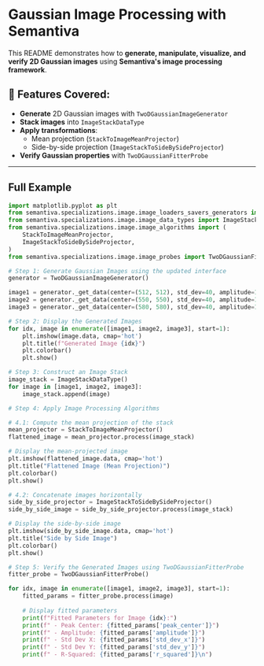 # Gaussian Image Processing with Semantiva

This README demonstrates how to **generate, manipulate, visualize, and verify 2D Gaussian images** using **Semantiva's image processing framework**.

## 🚀 Features Covered:
- **Generate** 2D Gaussian images with `TwoDGaussianImageGenerator`
- **Stack images** into `ImageStackDataType`
- **Apply transformations**:
  - Mean projection (`StackToImageMeanProjector`)
  - Side-by-side projection (`ImageStackToSideBySideProjector`)
- **Verify Gaussian properties** with `TwoDGaussianFitterProbe`

---

## Full Example

```python
import matplotlib.pyplot as plt
from semantiva.specializations.image.image_loaders_savers_generators import TwoDGaussianImageGenerator
from semantiva.specializations.image.image_data_types import ImageStackDataType
from semantiva.specializations.image.image_algorithms import (
    StackToImageMeanProjector,
    ImageStackToSideBySideProjector,
)
from semantiva.specializations.image.image_probes import TwoDGaussianFitterProbe

# Step 1: Generate Gaussian Images using the updated interface
generator = TwoDGaussianImageGenerator()

image1 = generator._get_data(center=(512, 512), std_dev=40, amplitude=100, image_size=(1024, 1024))
image2 = generator._get_data(center=(550, 550), std_dev=40, amplitude=100, image_size=(1024, 1024))
image3 = generator._get_data(center=(580, 580), std_dev=40, amplitude=100, image_size=(1024, 1024))

# Step 2: Display the Generated Images
for idx, image in enumerate([image1, image2, image3], start=1):
    plt.imshow(image.data, cmap='hot')
    plt.title(f"Generated Image {idx}")
    plt.colorbar()
    plt.show()

# Step 3: Construct an Image Stack
image_stack = ImageStackDataType()
for image in [image1, image2, image3]:
    image_stack.append(image)

# Step 4: Apply Image Processing Algorithms

# 4.1: Compute the mean projection of the stack
mean_projector = StackToImageMeanProjector()
flattened_image = mean_projector.process(image_stack)

# Display the mean-projected image
plt.imshow(flattened_image.data, cmap='hot')
plt.title("Flattened Image (Mean Projection)")
plt.colorbar()
plt.show()

# 4.2: Concatenate images horizontally
side_by_side_projector = ImageStackToSideBySideProjector()
side_by_side_image = side_by_side_projector.process(image_stack)

# Display the side-by-side image
plt.imshow(side_by_side_image.data, cmap='hot')
plt.title("Side by Side Image")
plt.colorbar()
plt.show()

# Step 5: Verify the Generated Images using TwoDGaussianFitterProbe
fitter_probe = TwoDGaussianFitterProbe()

for idx, image in enumerate([image1, image2, image3], start=1):
    fitted_params = fitter_probe.process(image)
    
    # Display fitted parameters
    print(f"Fitted Parameters for Image {idx}:")
    print(f" - Peak Center: {fitted_params['peak_center']}")
    print(f" - Amplitude: {fitted_params['amplitude']}")
    print(f" - Std Dev X: {fitted_params['std_dev_x']}")
    print(f" - Std Dev Y: {fitted_params['std_dev_y']}")
    print(f" - R-Squared: {fitted_params['r_squared']}\n")
```

